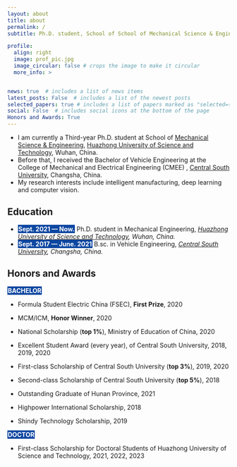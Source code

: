 ```yaml
---
layout: about
title: about
permalink: /
subtitle: Ph.D. student, School of School of Mechanical Science & Engineering, HUST

profile:
  align: right
  image: prof_pic.jpg
  image_circular: false # crops the image to make it circular
  more_info: >


news: true  # includes a list of news items
latest_posts: False  # includes a list of the newest posts
selected_papers: true # includes a list of papers marked as "selected={true}"
social: False  # includes social icons at the bottom of the page
Honors and Awards: True
---
```


- I am currently a Third-year Ph.D. student at School of [Mechanical Science & Engineering](http://mse.hust.edu.cn/), [Huazhong University of Science and Technology](http://english.hust.edu.cn/), Wuhan, China. 
- Before that, I received the Bachelor of Vehicle Engineering at the College of Mechanical and Electrical Engineering  (CMEE) , [Central South University](https://www.csu.edu.cn/), Changsha, China.
- My research interests include intelligent manufacturing, deep learning  and computer vision.





## Education

- <span style="background-color: #0d47a1; color: white; padding: 1px;"><b><b>Sept. 2021 — Now.</b></b></span> Ph.D. student in Mechanical Engineering, *[Huazhong University of Science and Technology](http://english.hust.edu.cn/), Wuhan, China.* 
- <span style="background-color: #0d47a1; color: white; padding: 1px;"><b><b>Sept. 2017 — June. 2021</b></b></span> B.sc. in Vehicle Engineering, *[Central South University](https://www.csu.edu.cn/), Changsha, China.*



## Honors and Awards

<span style="background-color: #0d47a1; color: white; padding: 1px;"><b><b>BACHELOR</b></b></span>

- Formula Student Electric China (FSEC), **First Prize**, 2020
- MCM/ICM, **Honor Winner**, 2020

- National Scholarship (**top 1%**), Ministry of Education of China, 2020
- Excellent Student Award (every year), of Central South University, 2018, 2019, 2020
- First-class Scholarship of Central South University (**top 3%**), 2019, 2020
- Second-class Scholarship of Central South University (**top 5%**), 2018
- Outstanding Graduate of Hunan Province, 2021
- Highpower International Scholarship, 2018
- Shindy Technology Scholarship, 2019

<span style="background-color: #0d47a1; color: white; padding: 1px;"><b><b>DOCTOR</b></b></span>

- First-class Scholarship for Doctoral Students of Huazhong University of Science and Technology, 2021, 2022, 2023



